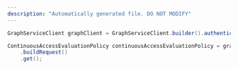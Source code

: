```yaml
---
description: "Automatically generated file. DO NOT MODIFY"
---
```

<!-- markdownlint-disable MD041 -->

```java
GraphServiceClient graphClient = GraphServiceClient.builder().authenticationProvider( authProvider ).buildClient();

ContinuousAccessEvaluationPolicy continuousAccessEvaluationPolicy = graphClient.identity().continuousAccessEvaluationPolicy()
    .buildRequest()
    .get();
```
